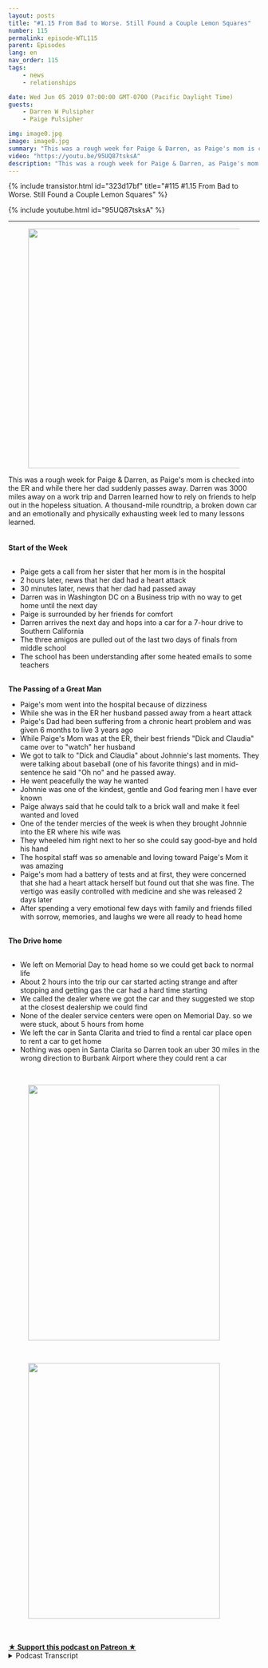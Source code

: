 ```yaml
---
layout: posts
title: "#1.15 From Bad to Worse. Still Found a Couple Lemon Squares"
number: 115
permalink: episode-WTL115
parent: Episodes
lang: en
nav_order: 115
tags:
    - news
    - relationships

date: Wed Jun 05 2019 07:00:00 GMT-0700 (Pacific Daylight Time)
guests:
    - Darren W Pulsipher
    - Paige Pulsipher

img: image0.jpg
image: image0.jpg
summary: "This was a rough week for Paige & Darren, as Paige's mom is checked into the ER and while there her dad suddenly passes away. Darren was 3000 miles away on a work trip and Darren learned how to rely on friends to help out in the hopeless situation. A thousand-mile roundtrip, a broken down car and an emotionally and physically exhausting week led to many lessons learned."
video: "https://youtu.be/95UQ87tsksA"
description: "This was a rough week for Paige & Darren, as Paige's mom is checked into the ER and while there her dad suddenly passes away. Darren was 3000 miles away on a work trip and Darren learned how to rely on friends to help out in the hopeless situation. A thousand-mile roundtrip, a broken down car and an emotionally and physically exhausting week led to many lessons learned."
---
```


<div>
{% include transistor.html id="323d17bf" title="#115 #1.15 From Bad to Worse. Still Found a Couple Lemon Squares" %}

{% include youtube.html id="95UQ87tsksA" %}
</div>

---

<html><head></head><body><div><figure data-trix-attachment="{&quot;contentType&quot;:&quot;image&quot;,&quot;height&quot;:480,&quot;url&quot;:&quot;https://lh3.googleusercontent.com/-9f58OOi3B5I/XPdHI-IKrgI/AAAAAAABYFg/yI84QNZZ-V8MKD2lU0P27qyrezAYZcG7QCK8BGAs/s640/2019-06-04.jpg&quot;,&quot;width&quot;:640}" data-trix-content-type="image" class="attachment attachment--preview"><img src="./image0.jpg" width="640" height="480"><figcaption class="attachment__caption"></figcaption></figure></div><div>This was a rough week for Paige &amp; Darren, as Paige's mom is checked into the ER and while there her dad suddenly passes away. Darren was 3000 miles away on a work trip and Darren learned how to rely on friends to help out in the hopeless situation. A thousand-mile roundtrip, a broken down car and an emotionally and physically exhausting week led to many lessons learned.</div><div><br></div><div><strong><br>Start of the Week<br></strong><br></div><ul><li>Paige gets a call from her sister that her mom is in the hospital</li><li>2 hours later, news that her dad had a heart attack</li><li>30 minutes later, news that her dad had passed away</li><li>Darren was in Washington DC on a Business trip with no way to get home until the next day</li><li>Paige is surrounded by her friends for comfort</li><li>Darren arrives the next day and hops into a car for a 7-hour drive to Southern California</li><li>The three amigos are pulled out of the last two days of finals from middle school</li><li>The school has been understanding after some heated emails to some teachers</li></ul><div><strong><br>The Passing of a Great Man</strong></div><ul><li>Paige's mom went into the hospital because of dizziness&nbsp;</li><li>While she was in the ER her husband passed away from a heart attack</li><li>Paige's Dad had been suffering from a chronic heart problem and was given 6 months to live 3 years ago</li><li>While Paige's Mom was at the ER, their best friends "Dick and Claudia" came over to "watch" her husband</li><li>We got to talk to "Dick and Claudia" about Johnnie's last moments. They were talking about baseball (one of his favorite things) and in mid-sentence he said "Oh no" and he passed away.&nbsp;</li><li>He went peacefully the way he wanted</li><li>Johnnie was one of the kindest, gentle and God fearing men I have ever known&nbsp;</li><li>Paige always said that he could talk to a brick wall and make it feel wanted and loved</li><li>One of the tender mercies of the week is when they brought Johnnie into the ER where his wife was</li><li>They wheeled him right next to her so she could say good-bye and hold his hand</li><li>The hospital staff was so amenable and loving toward Paige's Mom it was amazing</li><li>Paige's mom had a battery of tests and at first, they were concerned that she had a heart attack herself but found out that she was fine. The vertigo was easily controlled with medicine and she was released 2 days later</li><li>After spending a very emotional few days with family and friends filled with sorrow, memories, and laughs we were all ready to head home</li></ul><div><strong><br>The Drive home<br></strong><br></div><ul><li>We left on Memorial Day to head home so we could get back to normal life</li><li>About 2 hours into the trip our car started acting strange and after stopping and getting gas the car had a hard time starting</li><li>We called the dealer where we got the car and they suggested we stop at the closest dealership we could find</li><li>None of the dealer service centers were open on Memorial Day. so we were stuck, about 5 hours from home</li><li>We left the car in Santa Clarita and tried to find a rental car place open to rent a car to get home</li><li>Nothing was open in Santa Clarita so Darren took an uber 30 miles in the wrong direction to Burbank Airport where they could rent a car</li></ul><div><br></div><div><figure data-trix-attachment="{&quot;contentType&quot;:&quot;image&quot;,&quot;height&quot;:512,&quot;url&quot;:&quot;https://lh3.googleusercontent.com/-nQn7xDSaoz4/XPdHSosgO1I/AAAAAAABYFw/nHiZOfwtqlgB1XUUAZT-tHsR2ffQhp8EgCK8BGAs/s512/2019-06-04.jpg&quot;,&quot;width&quot;:384}" data-trix-content-type="image" class="attachment attachment--preview"><img src="./image1.jpg" width="384" height="512"><figcaption class="attachment__caption"></figcaption></figure></div><div><br></div><div><figure data-trix-attachment="{&quot;contentType&quot;:&quot;image&quot;,&quot;height&quot;:512,&quot;url&quot;:&quot;https://lh3.googleusercontent.com/-3mbnAydt0uw/XPdGxeBkZoI/AAAAAAABYFM/vMQ9EohtxTYcukwaPRkGustdaOLBp8BfwCK8BGAs/s512/2019-06-04.jpg&quot;,&quot;width&quot;:384}" data-trix-content-type="image" class="attachment attachment--preview"><img src="./image2.jpg" width="384" height="512"><figcaption class="attachment__caption"></figcaption></figure></div><div><br><br></div>
<strong>
  <a href="https://www.patreon.com/wheresthelemonade" target="_donate" rel="payment" title="★ Support this podcast on Patreon ★">★ Support this podcast on Patreon ★</a>
</strong></body></html>

<details>
<summary> Podcast Transcript </summary>

<p></p>

</details>
